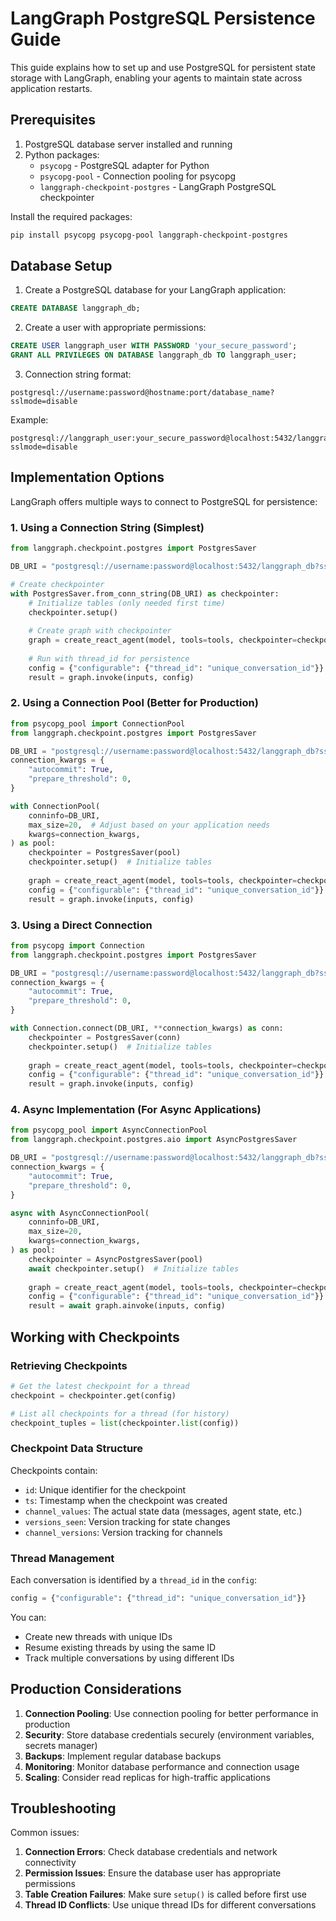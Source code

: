 # LangGraph PostgreSQL Persistence Guide

This guide explains how to set up and use PostgreSQL for persistent state storage with LangGraph, enabling your agents to maintain state across application restarts.

## Prerequisites

1. PostgreSQL database server installed and running
2. Python packages:
   - `psycopg` - PostgreSQL adapter for Python
   - `psycopg-pool` - Connection pooling for psycopg
   - `langgraph-checkpoint-postgres` - LangGraph PostgreSQL checkpointer

Install the required packages:

```bash
pip install psycopg psycopg-pool langgraph-checkpoint-postgres
```

## Database Setup

1. Create a PostgreSQL database for your LangGraph application:

```sql
CREATE DATABASE langgraph_db;
```

2. Create a user with appropriate permissions:

```sql
CREATE USER langgraph_user WITH PASSWORD 'your_secure_password';
GRANT ALL PRIVILEGES ON DATABASE langgraph_db TO langgraph_user;
```

3. Connection string format:

```
postgresql://username:password@hostname:port/database_name?sslmode=disable
```

Example:
```
postgresql://langgraph_user:your_secure_password@localhost:5432/langgraph_db?sslmode=disable
```

## Implementation Options

LangGraph offers multiple ways to connect to PostgreSQL for persistence:

### 1. Using a Connection String (Simplest)

```python
from langgraph.checkpoint.postgres import PostgresSaver

DB_URI = "postgresql://username:password@localhost:5432/langgraph_db?sslmode=disable"

# Create checkpointer
with PostgresSaver.from_conn_string(DB_URI) as checkpointer:
    # Initialize tables (only needed first time)
    checkpointer.setup()
    
    # Create graph with checkpointer
    graph = create_react_agent(model, tools=tools, checkpointer=checkpointer)
    
    # Run with thread_id for persistence
    config = {"configurable": {"thread_id": "unique_conversation_id"}}
    result = graph.invoke(inputs, config)
```

### 2. Using a Connection Pool (Better for Production)

```python
from psycopg_pool import ConnectionPool
from langgraph.checkpoint.postgres import PostgresSaver

DB_URI = "postgresql://username:password@localhost:5432/langgraph_db?sslmode=disable"
connection_kwargs = {
    "autocommit": True,
    "prepare_threshold": 0,
}

with ConnectionPool(
    conninfo=DB_URI,
    max_size=20,  # Adjust based on your application needs
    kwargs=connection_kwargs,
) as pool:
    checkpointer = PostgresSaver(pool)
    checkpointer.setup()  # Initialize tables
    
    graph = create_react_agent(model, tools=tools, checkpointer=checkpointer)
    config = {"configurable": {"thread_id": "unique_conversation_id"}}
    result = graph.invoke(inputs, config)
```

### 3. Using a Direct Connection

```python
from psycopg import Connection
from langgraph.checkpoint.postgres import PostgresSaver

DB_URI = "postgresql://username:password@localhost:5432/langgraph_db?sslmode=disable"
connection_kwargs = {
    "autocommit": True,
    "prepare_threshold": 0,
}

with Connection.connect(DB_URI, **connection_kwargs) as conn:
    checkpointer = PostgresSaver(conn)
    checkpointer.setup()  # Initialize tables
    
    graph = create_react_agent(model, tools=tools, checkpointer=checkpointer)
    config = {"configurable": {"thread_id": "unique_conversation_id"}}
    result = graph.invoke(inputs, config)
```

### 4. Async Implementation (For Async Applications)

```python
from psycopg_pool import AsyncConnectionPool
from langgraph.checkpoint.postgres.aio import AsyncPostgresSaver

DB_URI = "postgresql://username:password@localhost:5432/langgraph_db?sslmode=disable"
connection_kwargs = {
    "autocommit": True,
    "prepare_threshold": 0,
}

async with AsyncConnectionPool(
    conninfo=DB_URI,
    max_size=20,
    kwargs=connection_kwargs,
) as pool:
    checkpointer = AsyncPostgresSaver(pool)
    await checkpointer.setup()  # Initialize tables
    
    graph = create_react_agent(model, tools=tools, checkpointer=checkpointer)
    config = {"configurable": {"thread_id": "unique_conversation_id"}}
    result = await graph.ainvoke(inputs, config)
```

## Working with Checkpoints

### Retrieving Checkpoints

```python
# Get the latest checkpoint for a thread
checkpoint = checkpointer.get(config)

# List all checkpoints for a thread (for history)
checkpoint_tuples = list(checkpointer.list(config))
```

### Checkpoint Data Structure

Checkpoints contain:
- `id`: Unique identifier for the checkpoint
- `ts`: Timestamp when the checkpoint was created
- `channel_values`: The actual state data (messages, agent state, etc.)
- `versions_seen`: Version tracking for state changes
- `channel_versions`: Version tracking for channels

### Thread Management

Each conversation is identified by a `thread_id` in the `config`:

```python
config = {"configurable": {"thread_id": "unique_conversation_id"}}
```

You can:
- Create new threads with unique IDs
- Resume existing threads by using the same ID
- Track multiple conversations by using different IDs

## Production Considerations

1. **Connection Pooling**: Use connection pooling for better performance in production
2. **Security**: Store database credentials securely (environment variables, secrets manager)
3. **Backups**: Implement regular database backups
4. **Monitoring**: Monitor database performance and connection usage
5. **Scaling**: Consider read replicas for high-traffic applications

## Troubleshooting

Common issues:

1. **Connection Errors**: Check database credentials and network connectivity
2. **Permission Issues**: Ensure the database user has appropriate permissions
3. **Table Creation Failures**: Make sure `setup()` is called before first use
4. **Thread ID Conflicts**: Use unique thread IDs for different conversations
